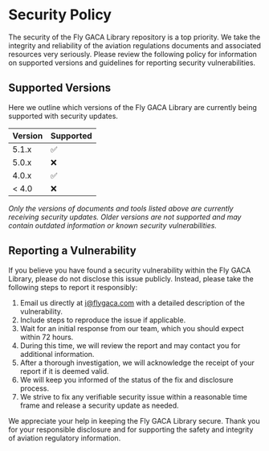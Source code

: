 # Security Policy

The security of the Fly GACA Library repository is a top priority. 
We take the integrity and reliability of the aviation regulations documents and associated resources very seriously. 
Please review the following policy for information on supported versions and guidelines for reporting security vulnerabilities.

## Supported Versions

Here we outline which versions of the Fly GACA Library are currently being supported with security updates.

| Version | Supported          |
| ------- | ------------------ |
| 5.1.x   | :white_check_mark: |
| 5.0.x   | :x:                |
| 4.0.x   | :white_check_mark: |
| < 4.0   | :x:                |

_Only the versions of documents and tools listed above are currently receiving security updates. 
Older versions are not supported and may contain outdated information or known security vulnerabilities._

## Reporting a Vulnerability

If you believe you have found a security vulnerability within the Fly GACA Library, please do not disclose this issue publicly. 
Instead, please take the following steps to report it responsibly:

1. Email us directly at i@flygaca.com with a detailed description of the vulnerability.
2. Include steps to reproduce the issue if applicable.
3. Wait for an initial response from our team, which you should expect within 72 hours.
4. During this time, we will review the report and may contact you for additional information.
5. After a thorough investigation, we will acknowledge the receipt of your report if it is deemed valid.
6. We will keep you informed of the status of the fix and disclosure process.
7. We strive to fix any verifiable security issue within a reasonable time frame and release a security update as needed.

We appreciate your help in keeping the Fly GACA Library secure. Thank you for your responsible disclosure and for supporting the safety and integrity of aviation regulatory information.
